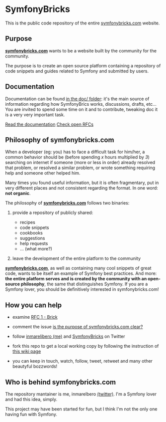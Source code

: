 # SymfonyBricks

This is the public code repository of the entire [symfonybricks.com](http://symfonybricks.com) website.

## Purpose

__[symfonybricks.com](http://symfonybricks.com)__ wants to be a website built by the community for the community.

The purpose is to create an open source platform containing a repository of code snippets and guides related to Symfony and submitted by users.

## Documentation

Documentation can be found [in the doc/ folder](https://github.com/inmarelibero/SymfonyBricks/tree/master/doc): it's the main source of information regarding how SymfonyBrics works, discussions, drafts, etc... You are invited to spend some time on it and to contribute, tweaking doc it is a very very important task.

[Read the documentation](doc/index.md)
[Check open RFCs](RFC/)


## Philosophy of symfonybricks.com

When a developer (eg: you) has to face a difficult task for him/her, a common behavior should be (before spending *x* hours multiplied by *3*) searching on internet if someone (more or less in order) already resolved that problem, or resolved a similar problem, or wrote something requiring help and someone other helped him.

Many times you found useful information, but it is often fragmentary, put in very different places and not consistent regarding the format. In one word: __not organic__.


The philosophy of __[symfonybricks.com](http://symfonybricks.com)__ follows two binaries:

1. provide a repository of publicly shared:
    - recipes
    - code snippets
    - cookbooks
    - suggestions
    - help requests
    - ... (what more?)

2. leave the development of the entire platform to the community


__[symfonybricks.com](http://symfonybricks.com)__, as well as containing many cool snippets of great code, wants to be itself an example of Symfony best practices. And more: __the entire platform serves and is created by the community with an open-source philosophy__, the same that distinguishes Symfony. If you are a Symfony lover, you should be definitively interested in symfonybricks.com!

## How you can help

- examine [RFC 1 - Brick](RFC/RFC_1_-_Brick.md)
- comment the issue [is the purpose of symfonybricks.com clear?](https://github.com/inmarelibero/SymfonyBricks/issues/1)

- follow [inmarelibero (me)](https://twitter.com/inmarelibero) and [SymfonyBricks](https://twitter.com/SymfonyBricks) on Twitter
- fork this repo to get a local working copy by following the instruction of [this wiki page](https://github.com/inmarelibero/SymfonyBricks/wiki/Get-a-working-local-copy:-instructions)
- you can keep in touch, watch, follow, tweet, retweet and many other beautyful bozzwords!

## Who is behind symfonybricks.com

The repository mantainer is me, inmarelbero [(twitter)](https://github.com/inmarelibero). I'm a Symfony lover and had this idea, simply.

This project may have been started for fun, but I think I'm not the only one having fun with Symfony.